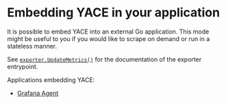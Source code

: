 # Embedding YACE in your application

It is possible to embed YACE into an external Go application. This mode might be useful to you if you would like to scrape on demand or run in a stateless manner.

See [`exporter.UpdateMetrics()`](https://pkg.go.dev/github.com/nerdswords/yet-another-cloudwatch-exporter@v0.50.0/pkg#UpdateMetrics) for the documentation of the exporter entrypoint.

Applications embedding YACE:
- [Grafana Agent](https://github.com/grafana/agent/tree/release-v0.33/pkg/integrations/cloudwatch_exporter)
